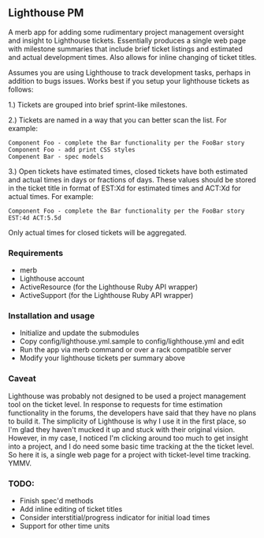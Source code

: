Lighthouse PM
--------------

A merb app for adding some rudimentary project management oversight and insight to Lighthouse tickets. Essentially
produces a single web page with milestone summaries that include brief ticket listings and estimated and actual 
development times. Also allows for inline changing of ticket titles.

Assumes you are using Lighthouse to track development tasks, perhaps in addition to bugs issues. Works best
if you setup your lighthouse tickets as follows:

1.) Tickets are grouped into brief sprint-like milestones.

2.) Tickets are named in a way that you can better scan the list. For example:

	Component Foo - complete the Bar functionality per the FooBar story
	Component Foo - add print CSS styles
	Compenent Bar - spec models

3.) Open tickets have estimated times, closed tickets have both estimated and actual times in days or fractions of days. These values 
should be stored in the ticket title in format of EST:Xd for estimated times and ACT:Xd for actual times. For example:
	
	Component Foo - complete the Bar functionality per the FooBar story EST:4d ACT:5.5d

Only actual times for closed tickets will be aggregated.


### Requirements
* merb
* Lighthouse account
* ActiveResource (for the Lighthouse Ruby API wrapper)
* ActiveSupport (for the Lighthouse Ruby API wrapper)

### Installation and usage
* Initialize and update the submodules
* Copy config/lighthouse.yml.sample to config/lighthouse.yml and edit
* Run the app via merb command or over a rack compatible server
* Modify your lighthouse tickets per summary above

### Caveat

Lighthouse was probably not designed to be used a project management tool on the ticket level. 
In response to requests for time estimation functionality in the forums, the developers have said
that they have no plans to build it.  The simplicity of Lighthouse is why I use it in the first 
place, so I'm glad they haven't mucked it up and stuck with their original vision.  However, in
my case, I noticed I'm clicking around too much to get insight into a project, and I do need
some basic time tracking at the the ticket level. So here it is, a single web page for a
project with ticket-level time tracking. YMMV.

### TODO:
* Finish spec'd methods
* Add inline editing of ticket titles
* Consider interstitial/progress indicator for initial load times
* Support for other time units
